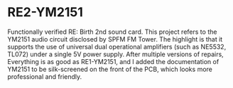 # RE2-YM2151
 Functionally verified RE: Birth 2nd sound card. This project refers to the YM2151 audio circuit disclosed by SPFM FM Tower. The highlight is that it supports the use of universal dual operational amplifiers (such as NE5532, TL072) under a single 5V power supply. After multiple versions of repairs, Everything is as good as RE1-YM2151, and I added the documentation of YM2151 to be silk-screened on the front of the PCB, which looks more professional and friendly.
